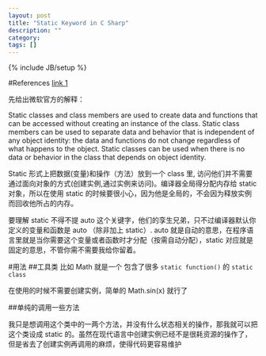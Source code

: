 ```yaml
---
layout: post
title: "Static Keyword in C Sharp"
description: ""
category: 
tags: []
---
```

{% include JB/setup %}

#References
[link 1](http://msdn.microsoft.com/en-au/library/79b3xss3\(v=vs.80\).aspx)


先给出微软官方的解释：

Static classes and class members are used to create data and functions that can be accessed without creating an instance of the class. Static class members can be used to separate data and behavior that is independent of any object identity: the data and functions do not change regardless of what happens to the object. Static classes can be used when there is no data or behavior in the class that depends on object identity.

Static 形式上把数据(变量)和操作（方法）放到一个 class 里, 访问他们并不需要通过面向对象的方式(创建实例,通过实例来访问)。编译器全局得分配内存给 static 对象，所以在使用 static 的时候要很小心，因为他是全局的，不会因为释放实例而回收他所占的内存。

要理解 static 不得不提 auto 这个关键字，他们的孪生兄弟，只不过编译器默认你定义的变量和函数是 auto （除非加上 static）. auto 就是自动的意思，在程序语言里就是当你需要这个变量或者函数时才分配（按需自动分配），static 对应就是固定的意思，不管你需不需要我给你留着。

#用法
##工具类
比如 Math 就是一个 包含了很多 `static function()` 的 `static class`

在使用的时候不需要创建实例，简单的 Math.sin(x) 就行了

##单纯的调用一些方法

我只是想调用这个类中的一两个方法，并没有什么状态相关的操作，那我就可以把这个类设成 static 的。虽然在现代语言中创建实例已经不是很耗资源的操作了，但是省去了创建实例再调用的麻烦，使得代码更容易维护